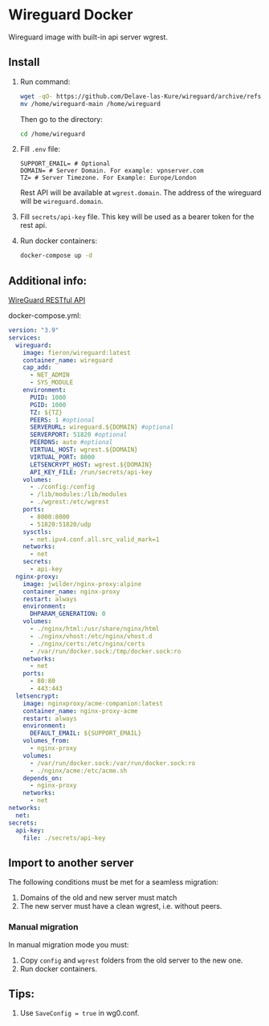 # Wireguard Docker

Wireguard image with built-in api server wgrest.

## Install
1. Run command:
	```sh
	wget -qO- https://github.com/Delave-las-Kure/wireguard/archive/refs/heads/main.tar.gz | tar xvz -C /home && \
	mv /home/wireguard-main /home/wireguard
	```
	Then go to the directory:
	```sh
	cd /home/wireguard
	```

2. Fill `.env` file:
	```
	SUPPORT_EMAIL= # Optional
	DOMAIN= # Server Domain. For example: vpnserver.com
	TZ= # Server Timezone. For Example: Europe/London
	```
	Rest API will be available at `wgrest.domain`. The address of the wireguard will be `wireguard.domain`.

3. Fill `secrets/api-key` file. This key will be used as a bearer token for the rest api.

4.	Run docker containers:
	```sh
	docker-compose up -d
	```

## Additional info:
[WireGuard RESTful API](https://wgrest.forestvpn.com/swagger/#/device/ListDevices)


docker-compose.yml:
```yaml
version: "3.9"
services:
  wireguard:
    image: fieron/wireguard:latest
    container_name: wireguard
    cap_add:
      - NET_ADMIN
      - SYS_MODULE
    environment:
      PUID: 1000
      PGID: 1000
      TZ: ${TZ}
      PEERS: 1 #optional
      SERVERURL: wireguard.${DOMAIN} #optional
      SERVERPORT: 51820 #optional
      PEERDNS: auto #optional
      VIRTUAL_HOST: wgrest.${DOMAIN}
      VIRTUAL_PORT: 8000
      LETSENCRYPT_HOST: wgrest.${DOMAIN}
      API_KEY_FILE: /run/secrets/api-key
    volumes:
      - ./config:/config
      - /lib/modules:/lib/modules
      - ./wgrest:/etc/wgrest
    ports:
      - 8000:8000
      - 51820:51820/udp
    sysctls:
      - net.ipv4.conf.all.src_valid_mark=1
    networks:
      - net
    secrets:
      - api-key
  nginx-proxy:
    image: jwilder/nginx-proxy:alpine
    container_name: nginx-proxy
    restart: always
    environment:
      DHPARAM_GENERATION: 0
    volumes:
      - ./nginx/html:/usr/share/nginx/html
      - ./nginx/vhost:/etc/nginx/vhost.d
      - ./nginx/certs:/etc/nginx/certs
      - /var/run/docker.sock:/tmp/docker.sock:ro
    networks:
      - net
    ports:
      - 80:80
      - 443:443
  letsencrypt:
    image: nginxproxy/acme-companion:latest
    container_name: nginx-proxy-acme
    restart: always
    environment:
      DEFAULT_EMAIL: ${SUPPORT_EMAIL}
    volumes_from:
      - nginx-proxy
    volumes:
      - /var/run/docker.sock:/var/run/docker.sock:ro
      - ./nginx/acme:/etc/acme.sh
    depends_on:
      - nginx-proxy
    networks:
      - net
networks:
  net:
secrets:
  api-key:
    file: ./secrets/api-key
```

## Import to another server
The following conditions must be met for a seamless migration:
1. Domains of the old and new server must match
2. The new server must have a clean wgrest, i.e. without peers.

### Manual migration

In manual migration mode you must:
1. Copy `config` and `wgrest` folders from the old server to the new one.
2. Run docker containers.

## Tips:

1. Use `SaveConfig = true` in wg0.conf.
